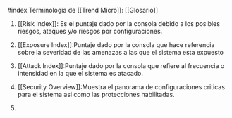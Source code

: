 #index 
Terminología de [[Trend Micro]]:
[[Glosario]]

1. [[Risk Index]]: Es el puntaje dado por la consola debido a los posibles riesgos, ataques y/o riesgos por configuraciones.

2. [[Exposure Index]]:Puntaje dado por la consola que hace referencia sobre la severidad de las amenazas a las que el sistema esta expuesto

3. [[Attack Index]]:Puntaje dado por la consola que refiere al frecuencia o intensidad en la que el sistema es atacado.
4. [[Security Overview]]:Muestra el panorama de configuraciones criticas para el sistema asi como las protecciones habilitadas.
5. 